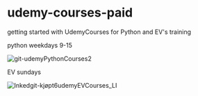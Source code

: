 # udemy-courses-paid
getting started with UdemyCourses for Python and EV's training


python weekdays 9-15

![git-udemyPythonCourses2](https://user-images.githubusercontent.com/103030864/196764442-c4c79691-15a9-406d-9135-3fe1fd5e8170.jpg)


EV sundays

![Inkedgit-kjøpt6udemyEVCourses_LI](https://user-images.githubusercontent.com/103030864/196753973-efd78dce-d6c1-45f1-8aa7-290fe2ae8764.jpg)
